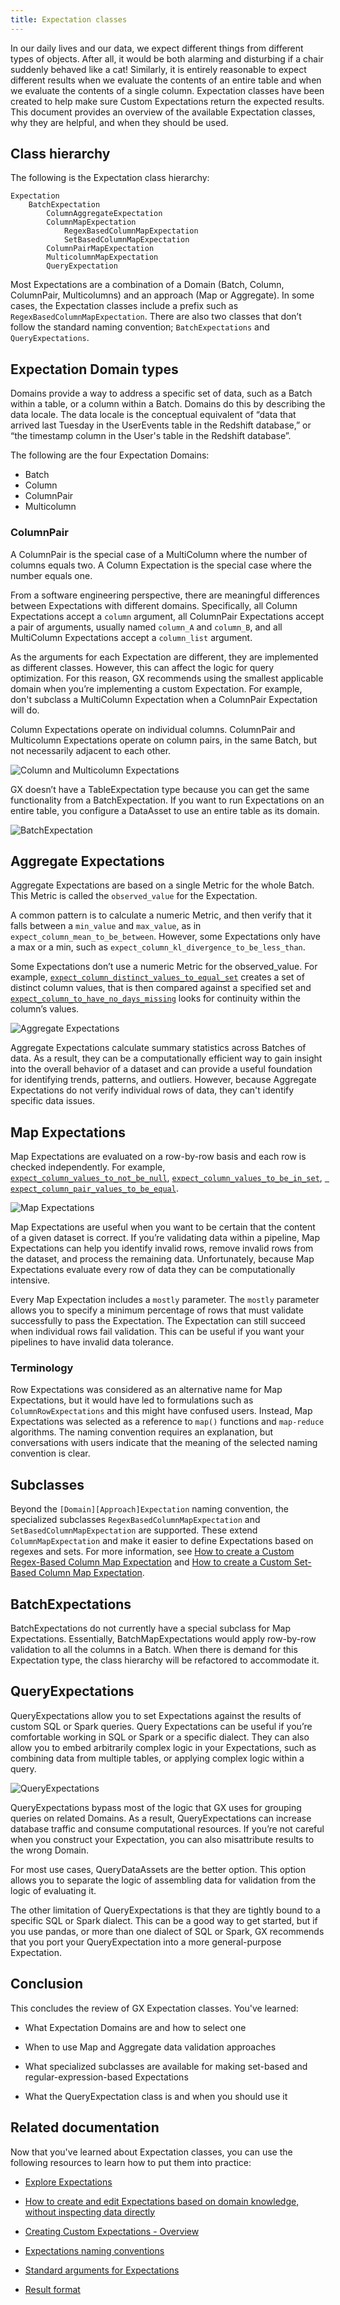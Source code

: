 ```yaml
---
title: Expectation classes
---
```


In our daily lives and our data, we expect different things from different types of objects. After all, it would be both alarming and disturbing if a chair suddenly behaved like a cat! Similarly, it is entirely reasonable to expect different results when we evaluate the contents of an entire table and when we evaluate the contents of a single column. Expectation classes have been created to help make sure Custom Expectations return the expected results. This document provides an overview of the available Expectation classes, why they are helpful, and when they should be used.

## Class hierarchy

The following is the Expectation class hierarchy:

```text
Expectation
    BatchExpectation
        ColumnAggregateExpectation
        ColumnMapExpectation
            RegexBasedColumnMapExpectation
            SetBasedColumnMapExpectation
        ColumnPairMapExpectation
        MulticolumnMapExpectation
        QueryExpectation
```

Most Expectations are a combination of a Domain (Batch, Column, ColumnPair, Multicolumns) and an approach (Map or Aggregate). In some cases, the Expectation classes include a prefix such as `RegexBasedColumnMapExpectation`. There are also two classes that don’t follow the standard naming convention; `BatchExpectations` and `QueryExpectations`.

## Expectation Domain types

Domains provide a way to address a specific set of data, such as a Batch within a table, or a column within a Batch. Domains do this by describing the data locale. The data locale is the conceptual equivalent of “data that arrived last Tuesday in the UserEvents table in the Redshift database,” or “the timestamp column in the User's table in the Redshift database”.

The following are the four Expectation Domains:

- Batch
- Column
- ColumnPair
- Multicolumn

### ColumnPair

A ColumnPair is the special case of a MultiColumn where the number of columns equals two. A Column Expectation is the special case where the number equals one.

From a software engineering perspective, there are meaningful differences between Expectations with different domains. Specifically, all Column Expectations accept a `column` argument, all ColumnPair Expectations accept a pair of arguments, usually named `column_A` and `column_B`, and all MultiColumn Expectations accept a `column_list` argument.

As the arguments for each Expectation are different, they are implemented as different classes. However, this can affect the logic for query optimization. For this reason, GX recommends using the smallest applicable domain when you’re implementing a custom Expectation. For example, don't subclass a MultiColumn Expectation when a ColumnPair Expectation will do.

Column Expectations operate on individual columns. ColumnPair and Multicolumn Expectations operate on column pairs, in the same Batch, but not necessarily adjacent to each other.

![Column and Multicolumn Expectations](../images/domain_types1.png)

GX doesn’t have a TableExpectation type because you can get the same functionality from a BatchExpectation. If you want to run Expectations on an entire table, you configure a DataAsset to use an entire table as its domain.

![BatchExpectation](../images/batch_expectation.png)

## Aggregate Expectations

Aggregate Expectations are based on a single Metric for the whole Batch. This Metric is called the `observed_value` for the Expectation. 

A common pattern is to calculate a numeric Metric, and then verify that it falls between a `min_value` and `max_value`, as in `expect_column_mean_to_be_between`. However, some Expectations only have a max or a min, such as `expect_column_kl_divergence_to_be_less_than`. 

Some Expectations don’t use a numeric Metric for the observed_value. For example, [`expect_column_distinct_values_to_equal_set`](https://greatexpectations.io/expectations/expect_column_distinct_values_to_equal_set?filterType=Backend%20support&gotoPage=1&showFilters=true&viewType=Summary) creates a set of distinct column values, that is then compared against a specified set and [`expect_column_to_have_no_days_missing`](https://greatexpectations.io/expectations/expect_column_distinct_values_to_equal_set?filterType=Backend%20support&gotoPage=1&showFilters=true&viewType=Summary) looks for continuity within the column’s values.

![Aggregate Expectations](../images/aggregate_expectations.png)

Aggregate Expectations calculate summary statistics across Batches of data. As a result, they can be a computationally efficient way to gain insight into the overall behavior of a dataset and can provide a useful foundation for identifying trends, patterns, and outliers. However, because Aggregate Expectations do not verify individual rows of data, they can't identify specific data issues.

## Map Expectations

Map Expectations are evaluated on a row-by-row basis and each row is checked independently. For example, [`expect_column_values_to_not_be_null`](https://greatexpectations.io/expectations/expect_column_values_to_not_be_null?filterType=Backend%20support&gotoPage=1&showFilters=true&viewType=Summary), [`expect_column_values_to_be_in_set`](https://greatexpectations.io/expectations/expect_column_values_to_not_be_null?filterType=Backend%20support&gotoPage=1&showFilters=true&viewType=Summary), [` expect_column_pair_values_to_be_equal`](https://greatexpectations.io/expectations/expect_column_pair_values_to_be_equal?filterType=Backend%20support&gotoPage=1&showFilters=true&viewType=Summary).

![Map Expectations](../images/map_expectations.png)

Map Expectations are useful when you want to be certain that the content of a given dataset is correct. If you’re validating data within a pipeline, Map Expectations can help you identify invalid rows, remove invalid rows from the dataset, and process the remaining data. Unfortunately, because Map Expectations evaluate every row of data they can be computationally intensive.

Every Map Expectation includes a `mostly` parameter. The `mostly` parameter allows you to specify a minimum percentage of rows that must validate successfully to pass the Expectation. The Expectation can still succeed when individual rows fail validation. This can be useful if you want your pipelines to have invalid data tolerance.

### Terminology

Row Expectations was considered as an alternative name for Map Expectations, but it would have led to formulations such as `ColumnRowExpectations` and this might have confused users. Instead, Map Expectations was selected as a reference to `map()` functions and `map-reduce` algorithms. The naming convention requires an explanation, but conversations with users indicate that the meaning of the selected naming convention is clear.  

## Subclasses

Beyond the `[Domain][Approach]Expectation` naming convention, the specialized subclasses `RegexBasedColumnMapExpectation` and `SetBasedColumnMapExpectation` are supported. These extend `ColumnMapExpectation` and make it easier to define Expectations based on regexes and sets. For more information, see [How to create a Custom Regex-Based Column Map Expectation](../guides/expectations/creating_custom_expectations/how_to_create_custom_regex_based_column_map_expectations.md) and [How to create a Custom Set-Based Column Map Expectation](../guides/expectations/creating_custom_expectations/how_to_create_custom_set_based_column_map_expectations.md).

## BatchExpectations

BatchExpectations do not currently have a special subclass for Map Expectations. Essentially, BatchMapExpectations would apply row-by-row validation to all the columns in a Batch. When there is demand for this Expectation type, the class hierarchy will be refactored to accommodate it.

## QueryExpectations

QueryExpectations allow you to set Expectations against the results of custom SQL or Spark queries. Query Expectations can be useful if you’re comfortable working in SQL or Spark or a specific dialect. They can also allow you to embed arbitrarily complex logic in your Expectations, such as combining data from multiple tables, or applying complex logic within a query.

![QueryExpectations](../images/query_expectations.png)

QueryExpectations bypass most of the logic that GX uses for grouping queries on related Domains. As a result, QueryExpectations can increase database traffic and consume computational resources. If you’re not careful when you construct your Expectation, you can also misattribute results to the wrong Domain.

For most use cases, QueryDataAssets are the better option. This option allows you to separate the logic of assembling data for validation from the logic of evaluating it.

The other limitation of QueryExpectations is that they are tightly bound to a specific SQL or Spark dialect. This can be a good way to get started, but if you use pandas, or more than one dialect of SQL or Spark, GX recommends that you port your QueryExpectation into a more general-purpose Expectation.

## Conclusion

This concludes the review of GX Expectation classes. You've learned:

- What Expectation Domains are and how to select one

- When to use Map and Aggregate data validation approaches

- What specialized subclasses are available for making set-based and regular-expression-based Expectations

- What the QueryExpectation class is and when you should use it

## Related documentation

Now that you've learned about Expectation classes, you can use the following resources to learn how to put them into practice:

- [Explore Expectations](https://greatexpectations.io/expectations/?filterType=Backend%20support&gotoPage=1&showFilters=true&viewType=Summary)

- [How to create and edit Expectations based on domain knowledge, without inspecting data directly](../guides/expectations/how_to_create_and_edit_expectations_based_on_domain_knowledge_without_inspecting_data_directly.md)

- [Creating Custom Expectations - Overview](../guides/expectations/creating_custom_expectations/overview.md)

- [Expectations naming conventions](../contributing/style_guides/code_style.md#expectations)

- [Standard arguments for Expectations](../reference/expectations/standard_arguments.md)

- [Result format](../reference/expectations/result_format.md)
